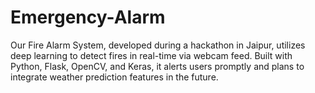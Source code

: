 # Emergency-Alarm
Our Fire Alarm System, developed during a hackathon in Jaipur, utilizes deep learning to detect fires in real-time via webcam feed. Built with Python, Flask, OpenCV, and Keras, it alerts users promptly and plans to integrate weather prediction features in the future.
